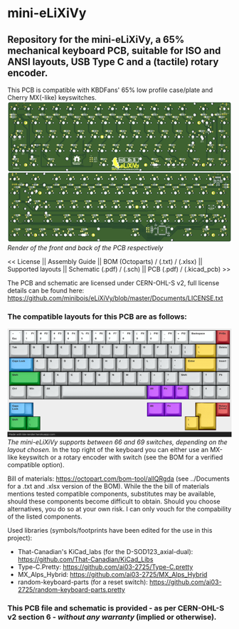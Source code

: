 # mini-eLiXiVy
## Repository for the mini-eLiXiVy, a 65% mechanical keyboard PCB, suitable for ISO and ANSI layouts, USB Type C and a (tactile) rotary encoder.
 This PCB is compatible with KBDFans' 65% low profile case/plate and Cherry MX(-like) keyswitches.
![mini-eLiXiVy-PCB-Render](/Documents/Images/PCBPicture.png)
 _Render of the front and back of the PCB respectively_

 << License || Assembly Guide || BOM (Octoparts) / (.txt) / (.xlsx) || Supported layouts || Schematic (.pdf) / (.sch) || PCB (.pdf) / (.kicad_pcb) >>

 The PCB and schematic are licensed under CERN-OHL-S v2, full license details can be found here: https://github.com/minibois/eLiXiVy/blob/master/Documents/LICENSE.txt

### The compatible layouts for this PCB are as follows:
![mini-eLiXiVy-Layouts-Supported](/Documents/Layouts/layouts.png)
 _The mini-eLiXiVy supports between 66 and 69 switches, depending on the layout chosen._
 In the top right of the keyboard you can either use an MX-like keyswitch or a rotary encoder with switch (see the BOM for a verified compatible option).
 
 Bill of materials: https://octopart.com/bom-tool/allQRgda (see ../Documents for a .txt and .xlsx version of the BOM).
 While the the bill of materials mentions tested compatible components, substitutes may be available, should these components become difficult to obtain. Should you choose alternatives, you do so at your own risk. I can only vouch for the compability of the listed components.

 Used libraries (symbols/footprints have been edited for the use in this project):
 * That-Canadian's KiCad_labs (for the D-SOD123_axial-dual): https://github.com/That-Canadian/KiCad_Libs
 * Type-C.Pretty: https://github.com/ai03-2725/Type-C.pretty
 * MX_Alps_Hybrid: https://github.com/ai03-2725/MX_Alps_Hybrid
 * random-keyboard-parts (for a reset switch): https://github.com/ai03-2725/random-keyboard-parts.pretty

### This PCB file and schematic is provided - as per CERN-OHL-S v2 section 6 - _without any warranty_ (implied or otherwise).